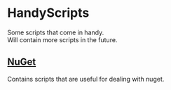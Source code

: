# HandyScripts
Some scripts that come in handy.\
Will contain more scripts in the future.

## <a href=NuGet> NuGet </a>
Contains scripts that are useful for dealing with nuget.
